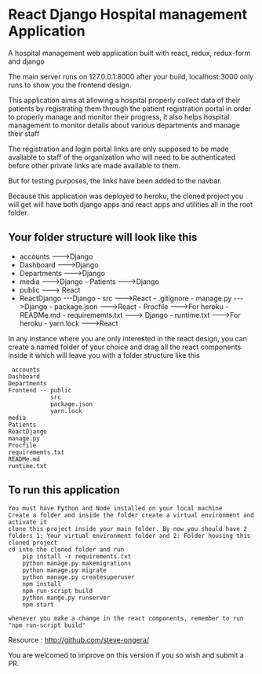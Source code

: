 # React Django Hospital management Application
A hospital management web application built with react, redux, redux-form and django

The main server runs on 127.0.0.1:8000 after your build, localhost:3000 only runs to show you the frontend design.

This application aims at allowing a hospital properly collect data of their patients by registrating them through the patient registration portal in order to properly manage and monitor their progress, it also helps hospital management to monitor details about various departments and manage their staff

The registration and login portal links are only supposed to be made available to staff of the organization who will need to be authenticated before other private links are made available to them.

But for testing purposes, the links have been added to the navbar.

Because this application was deployed to heroku, the cloned project you will get will have both django apps and react apps and utilities all in the root folder.

## Your folder structure will look like this

   - accounts   --->Django
   - Dashboard   --->Django
   -  Departments   --->Django
   -  media --->Django
    - Patients --->Django
   -  public ---> React
   -  ReactDjango ---Django
    - src    --->React
    - .gitignore
    - manage.py --->Django
    - package.json --->React
    - Procfile   --->For heroku
    - READMe.md
    - requirememts.txt ---> Django
    - runtime.txt   --->For heroku
    - yarn.lock     --->React

In any instance where you are only interested in the react design, you can create a named folder of your choice and drag all the react components inside it which will leave you with a folder structure like this

     accounts
    Dashboard
    Departments
    Frontend -- public
                src
                package.json
                yarn.lock
    media
    Patients
    ReactDjango
    manage.py
    Procfile
    requirememts.txt
    READMe.md
    runtime.txt

## To run this application

    You must have Python and Node installed on your local machine
    Create a folder and inside the folder create a virtual environment and activate it
    clone this project inside your main folder. By now you should have 2 folders 1: Your virtual environment folder and 2: Folder housing this cloned project
    cd into the cloned folder and run
        pip install -r requirements.txt
        python manage.py makemigrations
        python manage.py migrate
        python manage.py createsuperuser
        npm install
        npm run-script build
        python mange.py runserver
        npm start

    whenever you make a change in the react components, remember to run "npm run-script build"
    
Resource : http://github.com/steve-ongera/

You are welcomed to improve on this version if you so wish and submit a PR.
